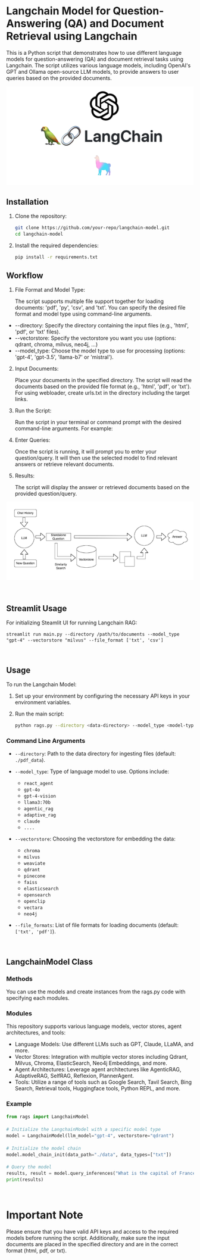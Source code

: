 # Langchain Model for Question-Answering (QA) and Document Retrieval using Langchain

This is a Python script that demonstrates how to use different language models for question-answering (QA) and document retrieval tasks using Langchain. The script utilizes various language models, including OpenAI's GPT and Ollama open-source LLM models, to provide answers to user queries based on the provided documents.

![](img/2.png)
<br>

## Installation

1. Clone the repository:
    ```bash
    git clone https://github.com/your-repo/langchain-model.git
    cd langchain-model
    ```

2. Install the required dependencies:
    ```bash
    pip install -r requirements.txt
    ```

## Workflow
1. File Format and Model Type:

    The script supports multiple file support together for loading documents: 'pdf', 'py', 'csv', and 'txt'. You can specify the desired file format and model type using command-line arguments.

- --directory: Specify the directory containing the input files (e.g., 'html', 'pdf', or 'txt' files).
- --vectorstore: Specify the vectorstore you want you use (options: qdrant, chroma, milvus, neo4j, ...)
- --model_type: Choose the model type to use for processing (options: 'gpt-4', 'gpt-3.5', 'llama-b7' or 'mistral').

2. Input Documents:

    Place your documents in the specified directory. The script will read the documents based on the provided file format (e.g., 'html', 'pdf', or 'txt'). For using webloader, create urls.txt in the directory including the target links.

3. Run the Script:

    Run the script in your terminal or command prompt with the desired command-line arguments. For example:

4. Enter Queries:

    Once the script is running, it will prompt you to enter your question/query. It will then use the selected model to find relevant answers or retrieve relevant documents.

5. Results:

    The script will display the answer or retrieved documents based on the provided question/query.

![](img/1.png)

<br>

## Streamlit Usage
For initializing Steamlit UI for running Langchain RAG:
```
streamlit run main.py --directory /path/to/documents --model_type "gpt-4" --vectorstore "milvus" --file_format ['txt', 'csv']
```

<br>


## Usage

To run the Langchain Model:

1. Set up your environment by configuring the necessary API keys in your environment variables.

2. Run the main script:
    ```bash
    python rags.py --directory <data-directory> --model_type <model-type> --file_formats <file-formats>
    ```

### Command Line Arguments

- `--directory`: Path to the data directory for ingesting files (default: `./pdf_data`).

- `--model_type`: Type of language model to use. Options include:
  - `react_agent`
  - `gpt-4o`
  - `gpt-4-vision`
  - `llama3:70b`
  - `agentic_rag`
  - `adaptive_rag`
  - `claude`
  - `....`

- `--vectorstore`: Choosing the vectorstore for embedding the data:
  - `chroma`
  - `milvus`
  - `weaviate`
  - `qdrant`
  - `pinecone`
  - `faiss`
  - `elasticsearch`
  - `opensearch`
  - `openclip`
  - `vectara`
  - `neo4j`

- `--file_formats`: List of file formats for loading documents (default: `['txt', 'pdf']`).

<br>

## LangchainModel Class

### Methods

You can use the models and create instances from the rags.py code with specifying each modules.

### Modules
This repository supports various language models, vector stores, agent architectures, and tools:

- Language Models: Use different LLMs such as GPT, Claude, LLaMA, and more.
- Vector Stores: Integration with multiple vector stores including Qdrant, Milvus, Chroma, ElasticSearch, Neo4j Embeddings, and more.
- Agent Architectures: Leverage agent architectures like AgenticRAG, AdaptiveRAG, SelfRAG, Reflexion, PlannerAgent.
- Tools: Utilize a range of tools such as Google Search, Tavil Search, Bing Search, Retrieval tools, Huggingface tools, Python REPL, and more.


### Example

```python
from rags import LangchainModel

# Initialize the LangchainModel with a specific model type
model = LangchainModel(llm_model="gpt-4", vectorstore="qdrant")

# Initialize the model chain
model.model_chain_init(data_path="./data", data_types=["txt"])

# Query the model
results, result = model.query_inferences("What is the capital of France?")
print(results)
```

<br>

# Important Note
Please ensure that you have valid API keys and access to the required models before running the script. Additionally, make sure the input documents are placed in the specified directory and are in the correct format (html, pdf, or txt).
